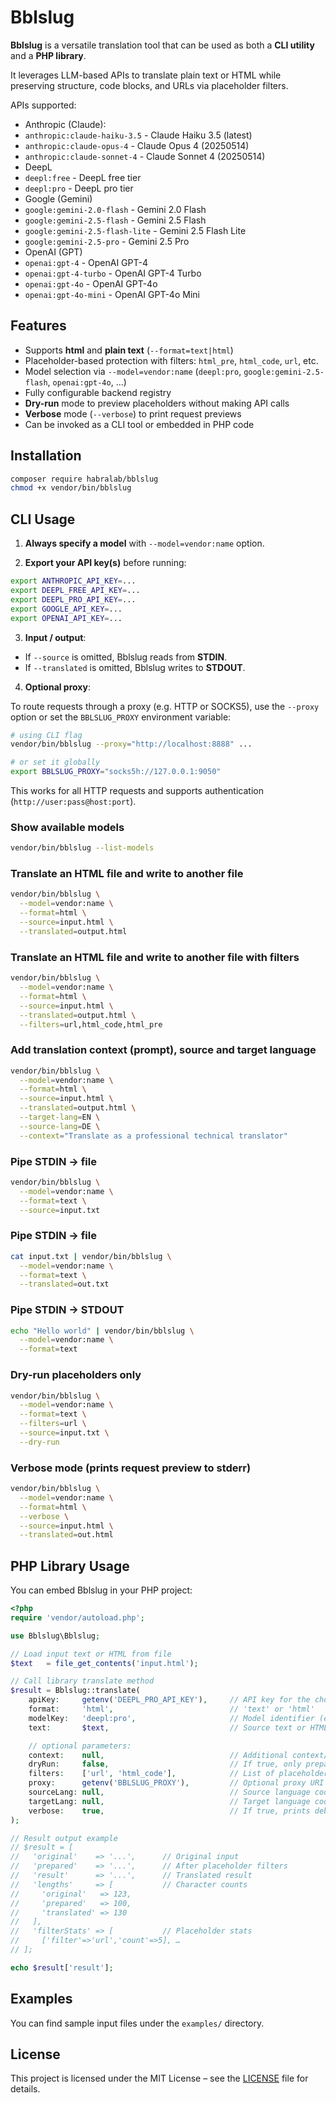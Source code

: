 # Bblslug

**Bblslug** is a versatile translation tool that can be used as both a **CLI utility** and a **PHP library**.

It leverages LLM-based APIs to translate plain text or HTML while preserving structure, code blocks, and URLs via placeholder filters.

APIs supported:

- Anthropic (Claude):
 - `anthropic:claude-haiku-3.5` - Claude Haiku 3.5 (latest)
 - `anthropic:claude-opus-4` - Claude Opus 4 (20250514)
 - `anthropic:claude-sonnet-4` - Claude Sonnet 4 (20250514)
- DeepL
 - `deepl:free` - DeepL free tier
 - `deepl:pro` - DeepL pro tier
- Google (Gemini)
 - `google:gemini-2.0-flash` - Gemini 2.0 Flash
 - `google:gemini-2.5-flash` - Gemini 2.5 Flash
 - `google:gemini-2.5-flash-lite` - Gemini 2.5 Flash Lite
 - `google:gemini-2.5-pro` - Gemini 2.5 Pro
- OpenAI (GPT)
 - `openai:gpt-4` - OpenAI GPT-4
 - `openai:gpt-4-turbo` - OpenAI GPT-4 Turbo
 - `openai:gpt-4o` - OpenAI GPT-4o
 - `openai:gpt-4o-mini` - OpenAI GPT-4o Mini

## Features

- Supports **html** and **plain text** (`--format=text|html`)
- Placeholder-based protection with filters: `html_pre`, `html_code`, `url`, etc.
- Model selection via `--model=vendor:name` (`deepl:pro`, `google:gemini-2.5-flash`, `openai:gpt-4o`, …)
- Fully configurable backend registry
- **Dry-run** mode to preview placeholders without making API calls
- **Verbose** mode (`--verbose`) to print request previews
- Can be invoked as a CLI tool or embedded in PHP code

## Installation

```bash
composer require habralab/bblslug
chmod +x vendor/bin/bblslug
```

## CLI Usage

1. **Always specify a model** with `--model=vendor:name` option.

2. **Export your API key(s)** before running:

 ```bash
 export ANTHROPIC_API_KEY=...
 export DEEPL_FREE_API_KEY=...
 export DEEPL_PRO_API_KEY=...
 export GOOGLE_API_KEY=...
 export OPENAI_API_KEY=...
 ```

3. **Input / output**:

 - If `--source` is omitted, Bblslug reads from **STDIN**.
 - If `--translated` is omitted, Bblslug writes to **STDOUT**.

4. **Optional proxy**:

To route requests through a proxy (e.g. HTTP or SOCKS5), use the `--proxy` option or set the `BBLSLUG_PROXY` environment variable:

```bash
# using CLI flag
vendor/bin/bblslug --proxy="http://localhost:8888" ...

# or set it globally
export BBLSLUG_PROXY="socks5h://127.0.0.1:9050"
```

This works for all HTTP requests and supports authentication (`http://user:pass@host:port`).


### Show available models
```bash
vendor/bin/bblslug --list-models
```

### Translate an HTML file and write to another file

```bash
vendor/bin/bblslug \
  --model=vendor:name \
  --format=html \
  --source=input.html \
  --translated=output.html
```

### Translate an HTML file and write to another file with filters

```bash
vendor/bin/bblslug \
  --model=vendor:name \
  --format=html \
  --source=input.html \
  --translated=output.html \
  --filters=url,html_code,html_pre
```

### Add translation context (prompt), source and target language

```bash
vendor/bin/bblslug \
  --model=vendor:name \
  --format=html \
  --source=input.html \
  --translated=output.html \
  --target-lang=EN \
  --source-lang=DE \
  --context="Translate as a professional technical translator"
```

### Pipe STDIN → file

```bash
vendor/bin/bblslug \
  --model=vendor:name \
  --format=text \
  --source=input.txt
```

### Pipe STDIN → file

```bash
cat input.txt | vendor/bin/bblslug \
  --model=vendor:name \
  --format=text \
  --translated=out.txt
```

### Pipe STDIN → STDOUT

```bash
echo "Hello world" | vendor/bin/bblslug \
  --model=vendor:name \
  --format=text
```

### Dry-run placeholders only

```bash
vendor/bin/bblslug \
  --model=vendor:name \
  --format=text \
  --filters=url \
  --source=input.txt \
  --dry-run
```

### Verbose mode (prints request preview to stderr)

```bash
vendor/bin/bblslug \
  --model=vendor:name \
  --format=html \
  --verbose \
  --source=input.html \
  --translated=out.html
```

## PHP Library Usage

You can embed Bblslug in your PHP project:

```php
<?php
require 'vendor/autoload.php';

use Bblslug\Bblslug;

// Load input text or HTML from file
$text   = file_get_contents('input.html');

// Call library translate method
$result = Bblslug::translate(
    apiKey:     getenv('DEEPL_PRO_API_KEY'),     // API key for the chosen model
    format:     'html',                          // 'text' or 'html'
    modelKey:   'deepl:pro',                     // Model identifier (e.g. deepl:free, deepl:pro, openai:gpt-4o)
    text:       $text,                           // Source text or HTML

    // optional parameters:
    context:    null,                            // Additional context/prompt (DeepL: context)
    dryRun:     false,                           // If true, only prepare placeholders, no API call
    filters:    ['url', 'html_code'],            // List of placeholder filters
    proxy:      getenv('BBLSLUG_PROXY'),         // Optional proxy URI (http://..., socks5h://...)
    sourceLang: null,                            // Source language code (optional; autodetect if null)
    targetLang: null,                            // Target language code (optional; default from driver settings)
    verbose:    true,                            // If true, prints debug request/response to stderr
);

// Result output example
// $result = [
//   'original'    => '...',      // Original input
//   'prepared'    => '...',      // After placeholder filters
//   'result'      => '...',      // Translated result
//   'lengths'     => [           // Character counts
//     'original'   => 123,
//     'prepared'   => 100,
//     'translated' => 130
//   ],
//   'filterStats' => [           // Placeholder stats
//     ['filter'=>'url','count'=>5], …
// ];

echo $result['result'];
```

## Examples

You can find sample input files under the `examples/` directory.

## License

This project is licensed under the MIT License – see the [LICENSE](LICENSE) file for details.
